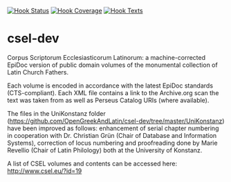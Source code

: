 [![Hook Status](http://ci.perseids.org/api/rest/v1.0/code/OpenGreekAndLatin/csel-dev/status.svg?branch=refs%2Fheads%2Fmaster)](http://ci.perseids.org/repo/OpenGreekAndLatin/csel-dev)
[![Hook Coverage](http://ci.perseids.org/api/rest/v1.0/code/OpenGreekAndLatin/csel-dev/coverage.svg?branch=refs%2Fheads%2Fmaster)](http://ci.perseids.org/Hook/repo/OpenGreekAndLatin/csel-dev)
[![Hook Texts](http://ci.perseids.org/api/rest/v1.0/code/OpenGreekAndLatin/csel-dev/cts.svg?branch=refs%2Fheads%2Fmaster)](http://ci.perseids.org/Hook/repo/OpenGreekAndLatin/csel-dev)

csel-dev
========

Corpus Scriptorum Ecclesiasticorum Latinorum: a machine-corrected EpiDoc version of public domain volumes of the monumental collection of Latin Church Fathers. 

Each volume is encoded in accordance with the latest EpiDoc standards (CTS-compliant). Each XML file contains a link to the Archive.org scan the text was taken from as well as Perseus Catalog URIs (where available). 

The files in the UniKonstanz folder (https://github.com/OpenGreekAndLatin/csel-dev/tree/master/UniKonstanz) have been improved as follows: enhancement of serial chapter numbering in cooperation with Dr. Christian Grün (Chair of Database and Information Systems), correction of locus numbering and proofreading done by Marie Revellio (Chair of Latin Philology) both at the University of Konstanz.

A list of CSEL volumes and contents can be accessed here: http://www.csel.eu/?id=19
